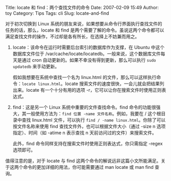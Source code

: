 Title: locate 和 find：两个查找文件的命令
Date: 2007-02-09 15:49
Author: toy
Category: Tips
Tags: cli
Slug: locate-and-find

对于初次切换到 Linux 系统的朋友来说，如果想要从命令行界面执行查找文件的任务的话，那么，locate 和 find 是两个需要了解的命令。虽说这两个命令都可以满足查找文件的操作，不过却是各有所长，在选择上不妨兼而用之。

<!-- PELICAN_END_SUMMARY -->

1.  locate：该命令在运行时需要后台索引的数据库作为支撑，在 Ubuntu 中这个数据库文件位于 /var/cache/locate/locatedb。一般来说，这个数据库文件每天是通过 cron 自动更新的。如果不幸没有得到更新，那么可以执行 `sudo updatedb` 来手动更新。

    假如我想要在系统中查找一个名为 linux.html 的文件，那么可以这样执行命令：`locate linux.html`。locate 搜索文件的速度很快，一会儿就会把结果列出来。locate 有一个十分有用的选项 -r，它可以让你在搜索文件时使用正则表达式。

2.  find：这是另一个 Linux 系统中重要的文件查找命令。find 命令的功能很强大，其一般使用方法为：`find 位置 -name 文件名称`。例如，我要在 / 这个根目录中查找 linux.html 文件，可以执行 `find / -name linux.html`。你除了可以按文件名称来使用 find 查找文件外，也可以根据文件大小（通过 -size n 选项指定）、时间（如 -atime n 表示查找 n 天前访问过的文件）来搜索文件。

    此外，find 命令同样支持在搜索文件时使用正则表达式，你只需指定 -regex 选项即可。

值得注意的是，对于 locate 与 find 这两个命令的解说远非这篇小文所能满足。关于这两个命令的更加详细的用法，你可能需要通过 man locate 或 man find 查询。
